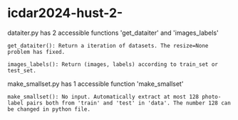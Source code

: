 # icdar2024-hust-2-

dataiter.py has 2 accessible functions 'get_dataiter' and 'images_labels'

    get_dataiter(): Return a iteration of datasets. The resize=None problem has fixed.

    images_labels(): Return (images, labels) according to train_set or test_set.



make_smallset.py has 1 accessible function 'make_smallset'

    make_smallset(): No input. Automatically extract at most 128 photo-label pairs both from 'train' and 'test' in 'data'. The number 128 can be changed in python file.
